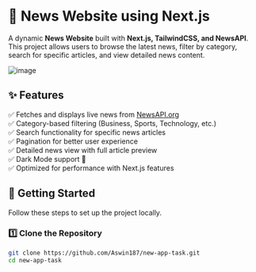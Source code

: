 # 📰 News Website using Next.js  

A dynamic **News Website** built with **Next.js, TailwindCSS, and NewsAPI**. This project allows users to browse the latest news, filter by category, search for specific articles, and view detailed news content.  

![image](https://github.com/user-attachments/assets/066cf115-a5ea-4bfe-8580-c6987297ff05)


## ✨ Features  

✅ Fetches and displays live news from [NewsAPI.org](https://newsapi.org/)  
✅ Category-based filtering (Business, Sports, Technology, etc.)  
✅ Search functionality for specific news articles  
✅ Pagination for better user experience  
✅ Detailed news view with full article preview  
✅ Dark Mode support 🌙  
✅ Optimized for performance with Next.js features  

## 🚀 Getting Started  

Follow these steps to set up the project locally.  

### 1️⃣ **Clone the Repository**  
```bash
git clone https://github.com/Aswin187/new-app-task.git
cd new-app-task
